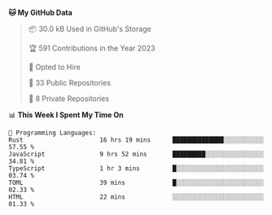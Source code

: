 <!--START_SECTION:waka-->
**🐱 My GitHub Data** 

> 📦 30.0 kB Used in GitHub's Storage 
 > 
> 🏆 591 Contributions in the Year 2023
 > 
> 💼 Opted to Hire
 > 
> 📜 33 Public Repositories 
 > 
> 🔑 8 Private Repositories 
 > 
📊 **This Week I Spent My Time On** 

```text
💬 Programming Languages: 
Rust                     16 hrs 19 mins      ██████████████░░░░░░░░░░░   57.55 % 
JavaScript               9 hrs 52 mins       █████████░░░░░░░░░░░░░░░░   34.81 % 
TypeScript               1 hr 3 mins         █░░░░░░░░░░░░░░░░░░░░░░░░   03.74 % 
TOML                     39 mins             █░░░░░░░░░░░░░░░░░░░░░░░░   02.33 % 
HTML                     22 mins             ░░░░░░░░░░░░░░░░░░░░░░░░░   01.33 % 
```


<!--END_SECTION:waka-->

